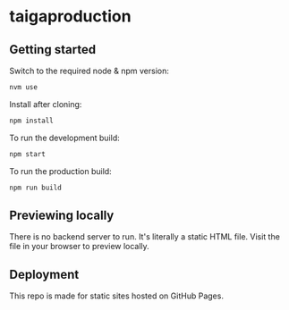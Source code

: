 # taigaproduction

## Getting started
Switch to the required node & npm version:
```bash
nvm use
```

Install after cloning:
```bash
npm install
```

To run the development build:
```bash
npm start
```

To run the production build:
```bash
npm run build
```

## Previewing locally
There is no backend server to run. It's literally a static HTML file. Visit the file in your browser to preview locally.

## Deployment
This repo is made for static sites hosted on GitHub Pages.